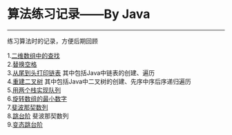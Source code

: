 ﻿# 算法练习记录——By Java
------
练习算法时的记录，方便后期回顾


1.[二维数组中的查找](https://github.com/yangjingya/JavaExercise/blob/master/SearchInTwo-Dimensinoal/src/com/test.java)</br>
2.[替换空格](https://github.com/yangjingya/JavaExercise/blob/master/ReplaceSpace/src/com/Replace.java)</br>
3.[从尾到头打印链表](https://github.com/yangjingya/JavaExercise/blob/master/ReservePrintList/src/com/PrintList.java) 其中包括Java中链表的创建、遍历</br>
4.[重建二叉树](https://github.com/yangjingya/JavaExercise/blob/master/RebuildBinaryTree/src/com/Rebuild.java) 其中包括Java中二叉树的创建、先序中序后序递归遍历</br>
5.[用两个栈实现队列](https://github.com/yangjingya/JavaExercise/blob/master/StackToList/src/com/Change.java)</br>
6.[旋转数组的最小数字](https://github.com/yangjingya/JavaExercise/blob/master/MiniumInRotate/src/com/Rotate.java)</br>
7.[斐波那契数列](https://github.com/yangjingya/JavaExercise/blob/master/FibonacciList/src/com/FibonacciList.java)</br>
8.[跳台阶](https://github.com/yangjingya/JavaExercise/blob/master/Jump/src/com/Jump.java) 斐波那契数列</br>
9.[变态跳台阶](https://github.com/yangjingya/JavaExercise/blob/master/SuperJump/src/com/SuperJump.java)</br>